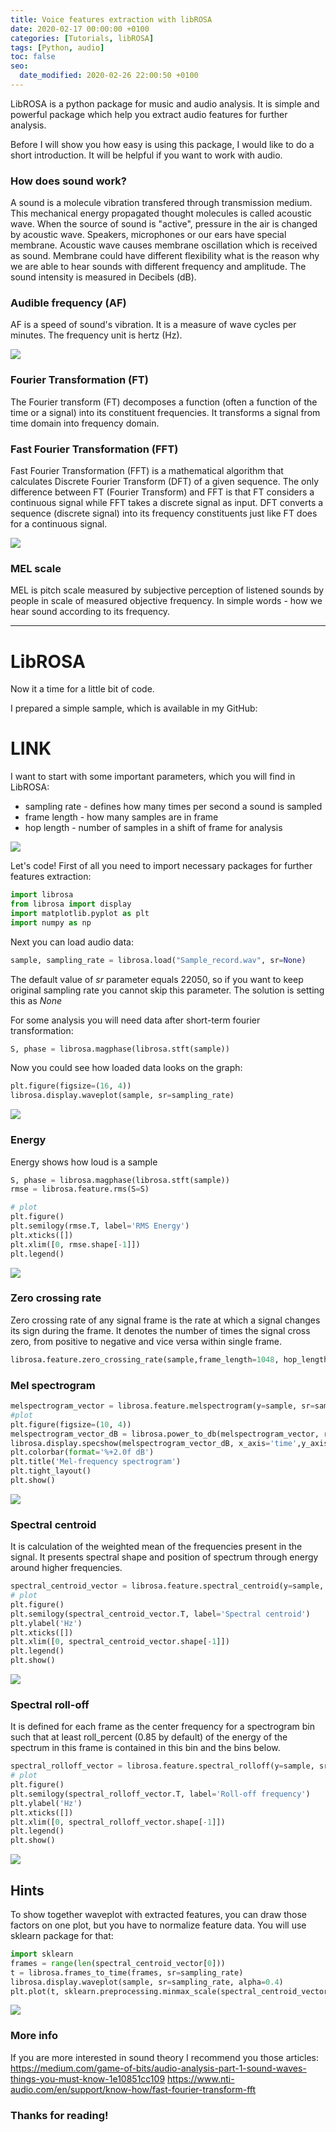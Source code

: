 ```yaml
---
title: Voice features extraction with libROSA
date: 2020-02-17 00:00:00 +0100
categories: [Tutorials, libROSA]
tags: [Python, audio]
toc: false
seo:
  date_modified: 2020-02-26 22:00:50 +0100
---
```


LibROSA is a python package for music and audio analysis. It is  simple and powerful package which help you extract audio features for further analysis.

Before I will show you how easy is using this package, I would like to do a short introduction. It will be helpful if you want to work with audio.

### How does sound work?
A sound is a molecule vibration transfered through transmission medium. This mechanical energy propagated thought molecules is called acoustic wave. When the source of sound is "active", pressure in the air is changed by acoustic wave.
Speakers, microphones or our ears have special membrane. Acoustic wave causes membrane oscillation which is received as sound.  Membrane could have different flexibility what is the reason why we are able to hear sounds with different frequency and amplitude. The sound intensity is measured in Decibels (dB).

### Audible frequency (AF)
AF is a speed of sound's vibration. It is a measure of wave cycles per minutes. The frequency unit is hertz (Hz).

![](../../assets/img/pictures/2020-02-17-Voice_features_extraction_with_libROSA_audible_frequency.jfif)

### Fourier Transformation (FT)
The Fourier transform (FT) decomposes a function (often a function of the time or a signal) into its constituent frequencies. It transforms a signal from time domain into frequency domain.

### Fast Fourier Transformation (FFT)
Fast Fourier Transformation (FFT) is a mathematical algorithm that calculates Discrete Fourier Transform (DFT) of a given sequence. The only difference between FT (Fourier Transform) and FFT is that FT considers a continuous signal while FFT takes a discrete signal as input. DFT converts a sequence (discrete signal) into its frequency constituents just like FT does for a continuous signal.

![](../../assets/img/pictures/2020-02-17-Voice_features_extraction_with_libROSA_fast_fourier_transformation.png)
 
### MEL scale
MEL is pitch scale measured by subjective perception of listened sounds by people in scale of measured objective frequency. In simple words - how we hear sound according to its frequency. 

---
# LibROSA
Now it a time for a little bit of code.

I prepared a simple sample, which is available in my GitHub:
# LINK
I want to start with some important parameters, which you will find in LibROSA:
- sampling rate - defines how many times per second a sound is sampled
- frame length - how many samples are in frame
- hop length - number of samples in a shift of frame for analysis

![](../../assets/img/pictures/2020-02-17-Voice_features_extraction_with_libROSA_sample_frame_hop.png)

Let's code! First of all you need to import necessary packages for further features extraction:

```python
import librosa
from librosa import display
import matplotlib.pyplot as plt
import numpy as np
```

Next you can load audio data:

```python
sample, sampling_rate = librosa.load("Sample_record.wav", sr=None)
```
The default value of *sr* parameter equals 22050, so if you want to keep original sampling rate you cannot skip this parameter. The solution is setting this as *None*

For some analysis you will need data after short-term fourier transformation:

```python
S, phase = librosa.magphase(librosa.stft(sample))
```

Now you could see how loaded data looks on the graph:

```python
plt.figure(figsize=(16, 4))
librosa.display.waveplot(sample, sr=sampling_rate)
```

![](../../assets/img/pictures/2020-02-17-Voice_features_extraction_with_libROSA_waveplot.png)

### Energy
Energy shows how loud is a sample

```python
S, phase = librosa.magphase(librosa.stft(sample))
rmse = librosa.feature.rms(S=S)

# plot
plt.figure()
plt.semilogy(rmse.T, label='RMS Energy')
plt.xticks([])
plt.xlim([0, rmse.shape[-1]])
plt.legend()
```

![](../../assets/img/pictures/2020-02-17-Voice_features_extraction_with_libROSA_energy.png)

### Zero crossing rate
Zero crossing rate of any signal frame is the rate at which a signal changes its sign during the frame. It denotes the number of times the signal cross zero, from positive to negative and vice versa within single frame.

```python
librosa.feature.zero_crossing_rate(sample,frame_length=1048, hop_length=512)
```

### Mel spectrogram

```python
melspectrogram_vector = librosa.feature.melspectrogram(y=sample, sr=sampling_rate)
#plot
plt.figure(figsize=(10, 4))
melspectrogram_vector_dB = librosa.power_to_db(melspectrogram_vector, ref=np.max)
librosa.display.specshow(melspectrogram_vector_dB, x_axis='time',y_axis='mel', sr=sampling_rate)
plt.colorbar(format='%+2.0f dB')
plt.title('Mel-frequency spectrogram')
plt.tight_layout()
plt.show()
```

![](../../assets/img/pictures/2020-02-17-Voice_features_extraction_with_libROSA_mel_spectrogram.png)

### Spectral centroid
It is calculation of the weighted mean of the frequencies present in the signal. It presents spectral shape and position of spectrum through energy around higher frequencies.

```python
spectral_centroid_vector = librosa.feature.spectral_centroid(y=sample, sr=sampling_rate)
# plot
plt.figure()
plt.semilogy(spectral_centroid_vector.T, label='Spectral centroid')
plt.ylabel('Hz')
plt.xticks([])
plt.xlim([0, spectral_centroid_vector.shape[-1]])
plt.legend()
plt.show()
```

![](../../assets/img/pictures/2020-02-17-Voice_features_extraction_with_libROSA_spectral_centroid.png)

### Spectral roll-off
It is defined for each frame as the center frequency for a spectrogram bin such that at least roll_percent (0.85 by default) of the energy of the spectrum in this frame is contained in this bin and the bins below.

```python
spectral_rolloff_vector = librosa.feature.spectral_rolloff(y=sample, sr=sampling_rate)
# plot
plt.figure()
plt.semilogy(spectral_rolloff_vector.T, label='Roll-off frequency')
plt.ylabel('Hz')
plt.xticks([])
plt.xlim([0, spectral_rolloff_vector.shape[-1]])
plt.legend()
plt.show()
```

![](../../assets/img/pictures/2020-02-17-Voice_features_extraction_with_libROSA_spectral_rolloff.png)

## Hints
To show together waveplot with extracted features, you can draw those factors on one plot, but you have to normalize feature data. You will use sklearn package for that:

```python
import sklearn
frames = range(len(spectral_centroid_vector[0]))
t = librosa.frames_to_time(frames, sr=sampling_rate)
librosa.display.waveplot(sample, sr=sampling_rate, alpha=0.4)
plt.plot(t, sklearn.preprocessing.minmax_scale(spectral_centroid_vector[0], axis=0), color='r') # normalize for visualization purposes
```
![](../../assets/img/pictures/2020-02-17-Voice_features_extraction_with_libROSA_spectral_centroid_along_waveplot.png)

### More info
If you are more interested in sound theory I recommend you those articles:
https://medium.com/game-of-bits/audio-analysis-part-1-sound-waves-things-you-must-know-1e10851cc109
https://www.nti-audio.com/en/support/know-how/fast-fourier-transform-fft

### Thanks for reading! 